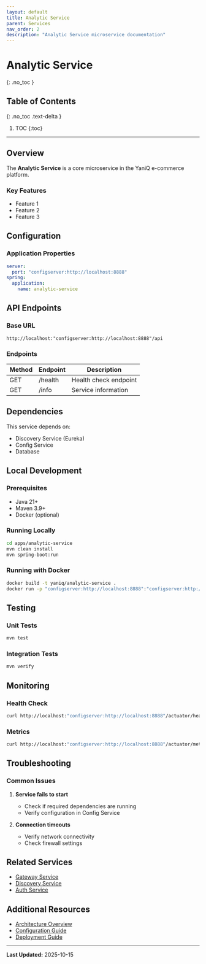 ```yaml
---
layout: default
title: Analytic Service
parent: Services
nav_order: 2
description: "Analytic Service microservice documentation"
---
```


# Analytic Service
{: .no_toc }

## Table of Contents
{: .no_toc .text-delta }

1. TOC
{:toc}

---

## Overview

The **Analytic Service** is a core microservice in the YaniQ e-commerce platform.

### Key Features

- Feature 1
- Feature 2
- Feature 3

## Configuration

### Application Properties

```yaml
server:
  port: "configserver:http://localhost:8888"
spring:
  application:
    name: analytic-service
```

## API Endpoints

### Base URL

```
http://localhost:"configserver:http://localhost:8888"/api
```

### Endpoints

| Method | Endpoint | Description |
|--------|----------|-------------|
| GET | /health | Health check endpoint |
| GET | /info | Service information |

## Dependencies

This service depends on:

- Discovery Service (Eureka)
- Config Service
- Database

## Local Development

### Prerequisites

- Java 21+
- Maven 3.9+
- Docker (optional)

### Running Locally

```bash
cd apps/analytic-service
mvn clean install
mvn spring-boot:run
```

### Running with Docker

```bash
docker build -t yaniq/analytic-service .
docker run -p "configserver:http://localhost:8888":"configserver:http://localhost:8888" yaniq/analytic-service
```

## Testing

### Unit Tests

```bash
mvn test
```

### Integration Tests

```bash
mvn verify
```

## Monitoring

### Health Check

```bash
curl http://localhost:"configserver:http://localhost:8888"/actuator/health
```

### Metrics

```bash
curl http://localhost:"configserver:http://localhost:8888"/actuator/metrics
```

## Troubleshooting

### Common Issues

1. **Service fails to start**
   - Check if required dependencies are running
   - Verify configuration in Config Service

2. **Connection timeouts**
   - Verify network connectivity
   - Check firewall settings

## Related Services

- [Gateway Service](GATEWAY_SERVICE.md)
- [Discovery Service](DISCOVERY_SERVICE.md)
- [Auth Service](AUTH_SERVICE.md)

## Additional Resources

- [Architecture Overview](../pages/guides/ARCHITECTURE.md)
- [Configuration Guide](../pages/guides/CONFIGURATION.md)
- [Deployment Guide](../pages/guides/DEPLOYMENT.md)

---

**Last Updated:** 2025-10-15
